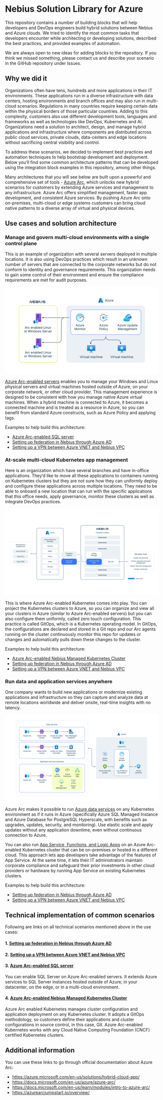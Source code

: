
# Nebius Solution Library for Azure

This repository contains a number of building blocks that will help developers and DevOps engineers build hybrid solutions between Nebius and Azure clouds. We tried to identify the most common tasks that developers encounter while architecting or developing solutions, described the best practices, and provided examples of automation.

We are always open to new ideas for adding blocks to the repository. If you think we missed something, please contact us and describe your scenario in the GitHub repository under Issues.

## Why we did it

Organizations often have tens, hundreds and more applications in their IT environments. These applications run in a diverse infrastructure with data centers, hosting environments and branch offices and may also run in multi-cloud scenarios. Regulations in many countries require keeping certain data within the physical borders of those particular countries. Adding to this complexity, customers also use different development tools, languages and frameworks as well as technologies like DevOps, Kubernetes and AI. Organizations need a solution to architect, design, and manage hybrid applications and infrastructure where components are distributed across public cloud services, private clouds, data-centers and edge locations without sacrificing central visibility and control.

To address these scenarios, we decided to implement best practices and automation techniques to help bootstrap development and deployment. Below you’ll find some common architecture patterns that can be developed using the integration block examples in this repository, among other things.

Many architectures that you will see below are built upon a powerful and comprehensive set of tools - [Azure Arc](https://docs.microsoft.com/en-us/azure/azure-arc/overview), which unlocks new hybrid scenarios for customers by extending Azure services and management to any infrastructure. Azure Arc offers simplified management, faster app development, and consistent Azure services. By pushing Azure Arc onto on-premises, multi-cloud or edge systems customers can bring cloud native patterns to a diverse array of virtual and physical devices.

## Use cases and solution architecture

### Manage and govern multi-cloud environments with a single control plane
This is an example of organization with several servers deployed in multiple locations. It is also using DevOps practices which result in an unknown number of servers that are connected to the corporate networks but do not conform to identity and governance requirements. This organization needs to gain some control of their environment and ensure the compliance requirements are met for audit purposes.

![image](./pics/azure-nebius-arc-enabled.png)

[Azure Arc-enabled servers](https://docs.microsoft.com/en-us/azure/azure-arc/servers/overview) enables you to manage your Windows and Linux physical servers and virtual machines hosted outside of Azure, on your corporate network, or other cloud provider. This management experience is designed to be consistent with how you manage native Azure virtual machines. When a hybrid machine is connected to Azure, it becomes a connected machine and is treated as a resource in Azure, so you can benefit from standard Azure constructs, such as Azure Policy and applying tags. 

Examples to help build this architecture:
* [Azure Arc-enabled SQL server](/Nebius-Azure%20Arc%20SQL/)
* [Setting up federation in Nebius through Azure AD](/Nebius-Azure%20AD%20Federation/)
* [Setting up a VPN between Azure VNET and Nebius VPC](/Nebius-Azure%20VPN/)

### At-scale multi-cloud Kubernetes app management
Here is an organization which have several branches and have in-office applications. They’d like to move all these applications to containers running on Kubernetes clusters but they are not sure how they can uniformly deploy and configure these applications across multiple locations. They need to be able to onboard a new location that can run with the specific applications that this office needs, apply governance, monitor these clusters as well as integrate DevOps practices.

![image](./pics/azure-nebius-resource-manager.png)

This is where Azure Arc-enabled Kubernetes comes into play. You can project the Kubernetes clusters to Azure, so you can organize and view all your clusters in Azure (similar to Azure Arc-enabled servers) but you can also configure them uniformly, called zero touch configuration. This practice is called GitOps, which is a Kubernetes operating model. In GitOps, the configurations are declared and stored in a Git repo and our Arc agents running on the cluster continuously monitor this repo for updates or changes and automatically pulls down these changes to the cluster.

Examples to help build this architecture:
* [Azure Arc-enabled Nebius Managed Kubernetes Cluster](/Nebius-Azure%20Arc%20Kubernetes/)
* [Setting up federation in Nebius through Azure AD](/Nebius-Azure%20AD%20Federation/)
* [Setting up a VPN between Azure VNET and Nebius VPC](/Nebius-Azure%20VPN/)

### Run data and application services anywhere
One company wants to build new applications or modernize existing applications and infrastructure so they can capture and analyze data at remote locations worldwide and deliver onsite, real-time insights with no latency.


![image](./pics/azure-nebius-data-services.png)

Azure Arc makes it possible to run [Azure data services](https://docs.microsoft.com/en-us/azure/azure-arc/data/overview) on any Kubernetes environment as if it runs in Azure (specifically Azure SQL Managed Instance and Azure Database for PostgreSQL Hyperscale, with benefits such as upgrades, updates, security, and monitoring). Use elastic scale and apply updates without any application downtime, even without continuous connection to Azure.
 
You can also run [App Service, Functions, and Logic Apps](https://docs.microsoft.com/en-us/azure/app-service/overview-arc-integration) on an Azure Arc-enabled Kubernetes cluster that can be on-premises or hosted in a different cloud. This approach lets app developers take advantage of the features of App Service. At the same time, it lets their IT administrators maintain corporate compliance and safeguard their prior investments in other cloud providers or hardware by running App Service on existing Kubernetes clusters.

Examples to help build this architecture:
* [Setting up federation in Nebius through Azure AD](/Nebius-Azure%20AD%20Federation/)
* [Setting up a VPN between Azure VNET and Nebius VPC](/Nebius-Azure%20VPN/)


## Technical implementation of common scenarios

Following are links on all technical scenarios mentioned above in the use cases:
#### 1. [Setting up federation in Nebius through Azure AD](/Nebius-Azure%20AD%20Federation/)
#### 2. [Setting up a VPN between Azure VNET and Nebius VPC](/Nebius-Azure%20VPN/)
#### 3. [Azure Arc-enabled SQL server](/Nebius-Azure%20Arc%20SQL/)
You can enable SQL Server on Azure Arc-enabled servers. It extends Azure services to SQL Server instances hosted outside of Azure; in your datacenter, on the edge, or in a multi-cloud environment.
#### 4. [Azure Arc-enabled Nebius Managed Kubernetes Cluster](/Nebius-Azure%20Arc%20Kubernetes/)
Azure Arc enabled Kubernetes manages cluster configuration and application deployment on any Kubernetes cluster. It adopts a GitOps methodology, so customers define their applications and cluster configurations in source control, in this case, Git. Azure Arc-enabled Kubernetes works with any Cloud Native Computing Foundation (CNCF) certified Kubernetes clusters.


## Additional information

You can use these links to go through official documentation about Azure Arc:
* https://azure.microsoft.com/en-us/solutions/hybrid-cloud-app/
* https://docs.microsoft.com/en-us/azure/azure-arc/
* https://docs.microsoft.com/en-us/learn/modules/intro-to-azure-arc/
* https://azurearcjumpstart.io/overview/
